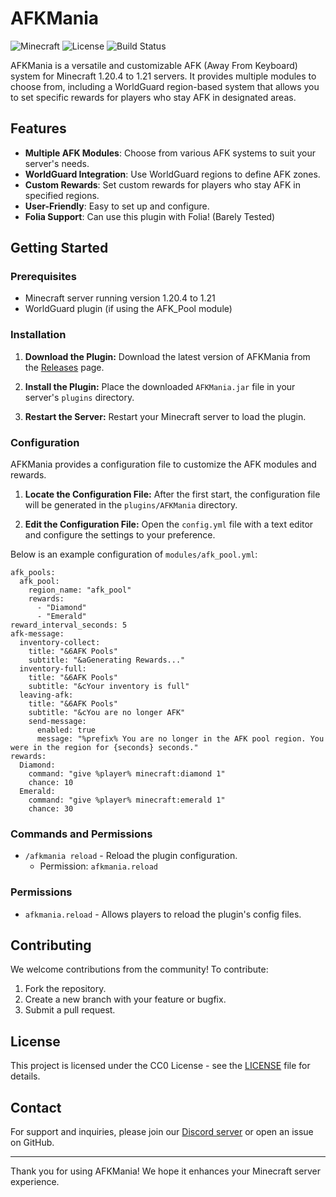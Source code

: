# AFKMania

![Minecraft](https://img.shields.io/badge/Minecraft-1.20.4_--_1.21-brightgreen)
![License](https://img.shields.io/badge/License-CC0-blue.svg)
![Build Status](https://img.shields.io/badge/Build-Passing-brightgreen)

AFKMania is a versatile and customizable AFK (Away From Keyboard) system for Minecraft 1.20.4 to 1.21 servers. It provides multiple modules to choose from, including a WorldGuard region-based system that allows you to set specific rewards for players who stay AFK in designated areas.

## Features

- **Multiple AFK Modules**: Choose from various AFK systems to suit your server's needs.
- **WorldGuard Integration**: Use WorldGuard regions to define AFK zones.
- **Custom Rewards**: Set custom rewards for players who stay AFK in specified regions.
- **User-Friendly**: Easy to set up and configure.
- **Folia Support**: Can use this plugin with Folia! (Barely Tested)

## Getting Started

### Prerequisites

- Minecraft server running version 1.20.4 to 1.21
- WorldGuard plugin (if using the AFK_Pool module)

### Installation

1. **Download the Plugin:**
   Download the latest version of AFKMania from the [Releases](https://github.com/PizzaThatCodes/AFKMania/releases) page.

2. **Install the Plugin:**
   Place the downloaded `AFKMania.jar` file in your server's `plugins` directory.

3. **Restart the Server:**
   Restart your Minecraft server to load the plugin.

### Configuration

AFKMania provides a configuration file to customize the AFK modules and rewards.

1. **Locate the Configuration File:**
   After the first start, the configuration file will be generated in the `plugins/AFKMania` directory.

2. **Edit the Configuration File:**
   Open the `config.yml` file with a text editor and configure the settings to your preference.

Below is an example configuration of `modules/afk_pool.yml`:

```
afk_pools:
  afk_pool:
    region_name: "afk_pool"
    rewards:
      - "Diamond"
      - "Emerald"
reward_interval_seconds: 5
afk-message:
  inventory-collect:
    title: "&6AFK Pools"
    subtitle: "&aGenerating Rewards..."
  inventory-full:
    title: "&6AFK Pools"
    subtitle: "&cYour inventory is full"
  leaving-afk:
    title: "&6AFK Pools"
    subtitle: "&cYou are no longer AFK"
    send-message:
      enabled: true
      message: "%prefix% You are no longer in the AFK pool region. You were in the region for {seconds} seconds."
rewards:
  Diamond:
    command: "give %player% minecraft:diamond 1"
    chance: 10
  Emerald:
    command: "give %player% minecraft:emerald 1"
    chance: 30
   ```

### Commands and Permissions

- `/afkmania reload` - Reload the plugin configuration.
  - Permission: `afkmania.reload`

### Permissions

- `afkmania.reload` - Allows players to reload the plugin's config files.

## Contributing

We welcome contributions from the community! To contribute:

1. Fork the repository.
2. Create a new branch with your feature or bugfix.
3. Submit a pull request.

## License

This project is licensed under the CC0 License - see the [LICENSE](LICENSE) file for details.

## Contact

For support and inquiries, please join our [Discord server](https://discord.gg/pj8auQEPJU) or open an issue on GitHub.

---

Thank you for using AFKMania! We hope it enhances your Minecraft server experience.
